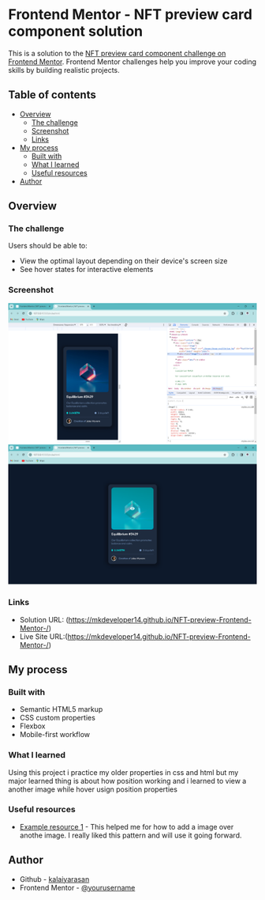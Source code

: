 # Frontend Mentor - NFT preview card component solution

This is a solution to the [NFT preview card component challenge on Frontend Mentor](https://www.frontendmentor.io/challenges/nft-preview-card-component-SbdUL_w0U). Frontend Mentor challenges help you improve your coding skills by building realistic projects. 

## Table of contents

- [Overview](#overview)
  - [The challenge](#the-challenge)
  - [Screenshot](#screenshot)
  - [Links](#links)
- [My process](#my-process)
  - [Built with](#built-with)
  - [What I learned](#what-i-learned)
  - [Useful resources](#useful-resources)
- [Author](#author)
## Overview

### The challenge

Users should be able to:

- View the optimal layout depending on their device's screen size
- See hover states for interactive elements

### Screenshot

![Mobile](./images/Screenshot%202023-12-25%20214018%20Mobile.png)
![Desktop](./images/Screenshot%202023-12-25%20213942%20Desktop.png)

### Links

- Solution URL: (https://mkdeveloper14.github.io/NFT-preview-Frontend-Mentor-/)
- Live Site URL:(https://mkdeveloper14.github.io/NFT-preview-Frontend-Mentor-/)

## My process

### Built with

- Semantic HTML5 markup
- CSS custom properties
- Flexbox
- Mobile-first workflow

### What I learned
Using this project i practice my older properties in css and html but my major learned thing is about how position working and i learned to view a another image while hover usign position properties

### Useful resources

- [Example resource 1](https://sirv.com/help/articles/hover-change-image/#:~:text=is%20explained%20below.-,Pure%20CSS%20to%20swap%20image%20on%20hover,and%20works%20on%20all%20browsers.) - This helped me for how to add a image over anothe image. I really liked this pattern and will use it going forward.

## Author

- Github - [kalaiyarasan](https://github.com/MKDEVELOPER14)
- Frontend Mentor - [@yourusername](https://www.frontendmentor.io/profile/MKDEVEVLOPER)


